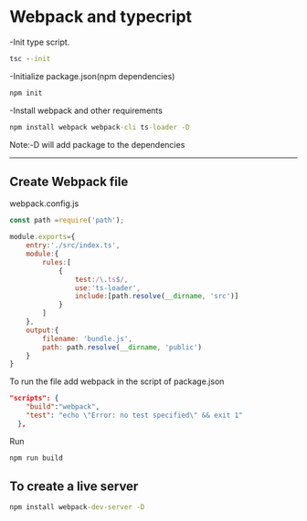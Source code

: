 # Webpack and typecript

-Init type script.

```cmd
tsc --init
```

-Initialize package.json(npm dependencies)

```cmd
npm init
```

-Install webpack and other requirements

```cmd
npm install webpack webpack-cli ts-loader -D
```

Note:-D will add package to the dependencies

---

## Create Webpack file

webpack.config.js

```js
const path =require('path');

module.exports={
    entry:'./src/index.ts',
    module:{
        rules:[
            {
                test:/\.ts$/, 
                use:'ts-loader',
                include:[path.resolve(__dirname, 'src')]
            }
        ]
    },
    output:{
        filename: 'bundle.js',
        path: path.resolve(__dirname, 'public')
    }
}
```

To run the file add webpack in the script of package.json

```json
"scripts": {
    "build":"webpack",
    "test": "echo \"Error: no test specified\" && exit 1"
  },
```

Run

```cmd
npm run build
```

## To  create a live server 

```cmd
npm install webpack-dev-server -D
```

